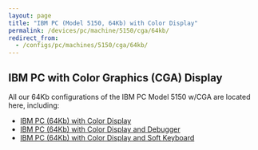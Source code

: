 ```yaml
---
layout: page
title: "IBM PC (Model 5150, 64Kb) with Color Display"
permalink: /devices/pc/machine/5150/cga/64kb/
redirect_from:
  - /configs/pc/machines/5150/cga/64kb/
---
```


IBM PC with Color Graphics (CGA) Display
---

All our 64Kb configurations of the IBM PC Model 5150 w/CGA are located here, including:

* [IBM PC (64Kb) with Color Display](/devices/pc/machine/5150/cga/64kb/donkey/)
* [IBM PC (64Kb) with Color Display and Debugger](/devices/pc/machine/5150/cga/64kb/donkey/debugger/)
* [IBM PC (64Kb) with Color Display and Soft Keyboard](/devices/pc/machine/5150/cga/64kb/softkbd/)

